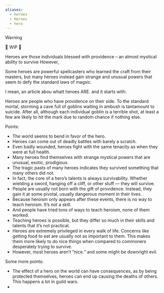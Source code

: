 ```yaml
---
aliases:
  - heroes
  - Heroes
  - hero
---
```

> [!warning] 
> 🚧 WIP 🚧

Heroes are those individuals blessed with providence – an almost mystical ability to survive 
However, 

Some heroes are powerful spellcasters who learned the craft from their masters, but many heroes instead gain strange and unusual powers that seem to defy the standard laws of magsic.

I mean, an article abou whatt heroes ARE. and it starts with:

Heroes are people who have providence on their side. To the standard mortal, storming a cave full of goblins waiting in ambush is tantamount to suicide. After all, although each individual goblin is a terrible shot, at least a few are likely to hit the mark due to random chance if nothing else.

  
Points:

* The world seems to bend in favor of the hero.
* Heroes can come out of deadly battles with barely a scratch.
* Even badly wounded, heroes fight with the same tenacity as when they were at full health.
* Many heroes find themselves with strange mystical powers that are unusual, exotic, prodigious. 
* The tragic pasts of many heroes indicates they survived something that many others did not.
* In fact, the core of a hero’s talents is always survivability. Whether wielding a sword, hanging off a cliff, or other stuff — they will survive.
* People are usually not born with the gift of providence. Instead, they gain it at some pivotal, usually dangerous moment in their lives.
* Because heroism only appears after these events, there is no way to teach heroism. It’s not a skill.
* And people have tried tons of ways to teach heroism, none of them worked.
* Teaching heroes is possible, but they differ so much in their skills and talents that it’s not practical.
* Heroes are extremely privileged in every walk of life. Concerns like getting food to eat are usually not as important to them. This makes them more likely to do nice things when compared to commoners desperately trying to survive.
* However, most heroes aren’t “nice.“ and some might be downright evil.


Some more points:
* The effect of a hero on the world can have consequences, as by being protected themselves, heroes can end up causing the deaths of others. This happens a lot in guild wars.
*